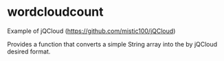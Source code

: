 # wordcloudcount
Example of jQCloud (https://github.com/mistic100/jQCloud)

Provides a function that converts a simple String array into the by jQCloud desired format.
